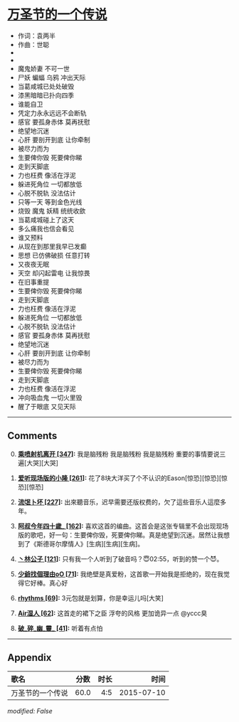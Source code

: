 # [万圣节的一个传说](https://music.163.com/song?id=33111727)

* 作词：袁两半
* 作曲：世聪
*
*
* 魔鬼娇妻 不可一世
* 尸妖 蝙蝠 乌鸦 冲出天际
* 当葛咸城已处处破毁
* 漆黑暗暗已扑向四季
* 谁能自卫
* 凭定力永永远远不会断轨
* 感官 要孤身赤体 莫再抚慰
* 绝望地沉迷
* 心肝 要剖开到底 让你牵制
* 被尽力而为
* 生要俾你毁 死要俾你睇
* 走到天脚底
* 力也枉费 像活在浮泥
* 躲进死角位 一切都放低
* 心脱不脱轨 没法估计
* 只等一天 等到金色光线
* 烧毁 魔鬼 妖精 统统收歛
* 当葛咸城碰上了这天
* 多么痛我也信会看见
* 谁又预料
* 从现在到那里我早已发癫
* 思想 已仿佛破损 任意打转
* 又夜夜无眠
* 天空 却闪起雷电 让我惊畏
* 在旧事重提
* 生要俾你毁 死要俾你睇
* 走到天脚底
* 力也枉费 像活在浮泥
* 躲进死角位 一切都放低
* 心脱不脱轨 没法估计
* 感官 要孤身赤体 莫再抚慰
* 绝望地沉迷
* 心肝 要剖开到底 让你牵制
* 被尽力而为
* 生要俾你毁 死要俾你睇
* 走到天脚底
* 力也枉费 像活在浮泥
* 冲向吸血鬼 一切火里毁
* 醒了于眼底 又见天际


---

## Comments
0. **[乘喷射机离开 \[347\]](https://music.163.com/#/user/home?id=51067316):** 我是脑残粉 我是脑残粉 我是脑残粉 重要的事情要说三遍[大哭][大哭]

1. **[爱听现场版的小隆 \[261\]](https://music.163.com/#/user/home?id=35313993):** 花了8块大洋买了个不认识的Eason[惊恐][惊恐][惊恐][惊恐]

2. **[流氓卜坏 \[227\]](https://music.163.com/#/user/home?id=26367601):** 出來聽音乐，迟早需要还版权费的，欠了這些音乐人這麼多年。

3. **[阿叔今年四十歲_ \[162\]](https://music.163.com/#/user/home?id=16535231):** 喜欢这首的编曲。这首会是这张专辑里不会出现现场版的歌吧，好一句：生要俾你毁，死要俾你睇。真是绝望到沉迷。居然让我想到了《斯德哥尔摩情人》[生病][生病][生病]。

4. **[丶林公子 \[121\]](https://music.163.com/#/user/home?id=60616453):** 只有我一个人听到了破音吗？😇02:55，听到的赞一个😈。

5. **[少爺找個理由oO \[71\]](https://music.163.com/#/user/home?id=55950327):** 我绝壁是真爱粉，这首歌一开始我是拒绝的，现在我觉得它好棒。真心好

6. **[rhythms \[69\]](https://music.163.com/#/user/home?id=2490398):** 3元包就是划算，你是幸运儿吗[大笑]

7. **[Air湿人 \[62\]](https://music.163.com/#/user/home?id=48614199):** 这首走的裙下之臣 浮夸的风格 更加诡异一点 @yccc臭 

8. **[破_碎_幽_靈_ \[41\]](https://music.163.com/#/user/home?id=2846023):** 听着有点怕



---

## Appendix

|歌名|分数|时长|时间|
|:---|:---:|---:|---:|
|万圣节的一个传说|60.0|4:5|2015-07-10

*modified: False*